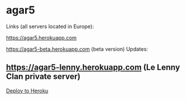 agar5
=============
Links (all servers located in Europe):

https://agar5.herokuapp.com

https://agar5-beta.herokuapp.com (beta version)
Updates:

https://agar5-lenny.herokuapp.com (Le Lenny Clan private server)
---
[Deploy to Heroku](https://heroku.com/deploy)

